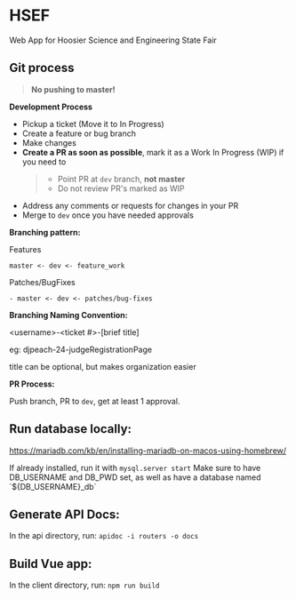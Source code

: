# HSEF

Web App for Hoosier Science and Engineering State Fair

## Git process

> **No pushing to master!**

**Development Process**

* Pickup a ticket (Move it to In Progress)
* Create a feature or bug branch
* Make changes
* **Create a PR as soon as possible**, mark it as a Work In Progress (WIP) if you need to
  > * Point PR at `dev` branch, **not master**
  > * Do not review PR's marked as WIP
* Address any comments or requests for changes in your PR
* Merge to `dev` once you have needed approvals

**Branching pattern:**

Features

``` text
master <- dev <- feature_work
```

Patches/BugFixes

```text
- master <- dev <- patches/bug-fixes
```

**Branching Naming Convention:**

\<username>-<ticket #>-[brief title]

eg: djpeach-24-judgeRegistrationPage

title can be optional, but makes organization easier

**PR Process:**

Push branch, PR to `dev`, get at least 1 approval.

## Run database locally:

https://mariadb.com/kb/en/installing-mariadb-on-macos-using-homebrew/

If already installed, run it with `mysql.server start`
Make sure to have DB_USERNAME and DB_PWD set, as well as have a database named \`${DB_USERNAME}_db\`

## Generate API Docs:

In the api directory, run: `apidoc -i routers -o docs`

## Build Vue app:

In the client directory, run: `npm run build`
